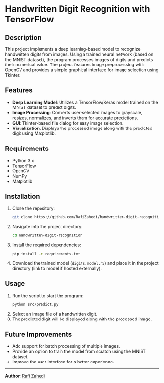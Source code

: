 # Handwritten Digit Recognition with TensorFlow

## Description
This project implements a deep learning-based model to recognize handwritten digits from images. Using a trained neural network (based on the MNIST dataset), the program processes images of digits and predicts their numerical value. The project features image preprocessing with OpenCV and provides a simple graphical interface for image selection using Tkinter.

## Features
- **Deep Learning Model**: Utilizes a TensorFlow/Keras model trained on the MNIST dataset to predict digits.
- **Image Processing**: Converts user-selected images to grayscale, resizes, normalizes, and inverts them for accurate predictions.
- **GUI**: Tkinter-based file dialog for easy image selection.
- **Visualization**: Displays the processed image along with the predicted digit using Matplotlib.

## Requirements
- Python 3.x
- TensorFlow
- OpenCV
- NumPy
- Matplotlib

## Installation
1. Clone the repository:
   ```bash
   git clone https://github.com/RafiZahedi/handwritten-digit-recognition.git
   ```
2. Navigate into the project directory:
   ```bash
   cd handwritten-digit-recognition
   ```
3. Install the required dependencies:
   ```bash
   pip install -r requirements.txt
   ```
4. Download the trained model (`digits.model.h5`) and place it in the project directory (link to model if hosted externally).

## Usage
1. Run the script to start the program:
   ```bash
   python src/predict.py
   ```
2. Select an image file of a handwritten digit.
3. The predicted digit will be displayed along with the processed image.


## Future Improvements
- Add support for batch processing of multiple images.
- Provide an option to train the model from scratch using the MNIST dataset.
- Improve the user interface for a better experience.

---

**Author:** [Rafi Zahedi](https://github.com/RafiZahedi)
```
